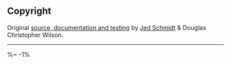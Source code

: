 <!-- ## TODO

- [ ] Add a new item to the todo list. -->

## Copyright

Original [source, documentation and testing](https://github.com/pillarjs/cookies) by [Jed Schmidt](http://jed.is/) & Douglas Christopher Wilson.

---

<IdioFooter />

%~ -1%